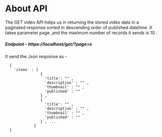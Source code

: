 # About API 

The GET video API helps us in returning the stored video data in a paginated response sorted in descending order of published datetime .It takes parameter page ,and the maximum number of records it sends is 10 .

##### Endpoint - https://localhost/get/?page=x 

It send the Json response as - 
```
  {
    'items' : [
                {
                  'title': "" ,
                  'description' : "" ,
                  'thumbnail' : "" ,
                  'published' : ""
                } ,
                {
                  'title': "" ,
                  'description' : "" ,
                  'thumbnail' : "" ,
                  'published' : ""
                } , ...             
             ]
  }
```

